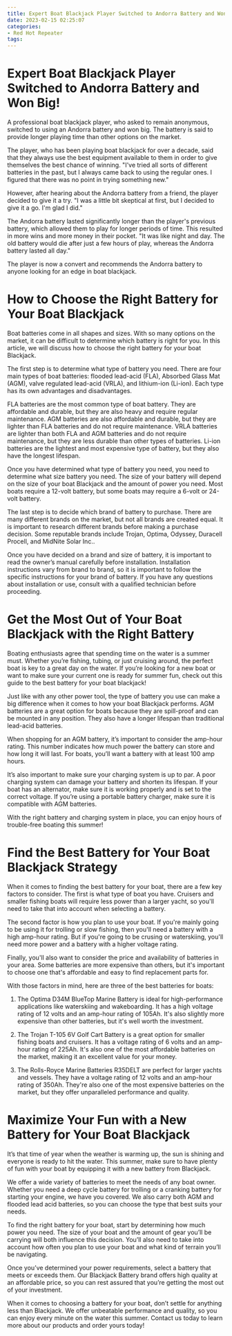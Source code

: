 ```yaml
---
title: Expert Boat Blackjack Player Switched to Andorra Battery and Won Big!
date: 2023-02-15 02:25:07
categories:
- Red Hot Repeater
tags:
---
```



#  Expert Boat Blackjack Player Switched to Andorra Battery and Won Big!

A professional boat blackjack player, who asked to remain anonymous, switched to using an Andorra battery and won big. The battery is said to provide longer playing time than other options on the market.

The player, who has been playing boat blackjack for over a decade, said that they always use the best equipment available to them in order to give themselves the best chance of winning. "I've tried all sorts of different batteries in the past, but I always came back to using the regular ones. I figured that there was no point in trying something new."

However, after hearing about the Andorra battery from a friend, the player decided to give it a try. "I was a little bit skeptical at first, but I decided to give it a go. I'm glad I did."

The Andorra battery lasted significantly longer than the player's previous battery, which allowed them to play for longer periods of time. This resulted in more wins and more money in their pocket. "It was like night and day. The old battery would die after just a few hours of play, whereas the Andorra battery lasted all day."

The player is now a convert and recommends the Andorra battery to anyone looking for an edge in boat blackjack.

#  How to Choose the Right Battery for Your Boat Blackjack
Boat batteries come in all shapes and sizes. With so many options on the market, it can be difficult to determine which battery is right for you. In this article, we will discuss how to choose the right battery for your boat Blackjack.

The first step is to determine what type of battery you need. There are four main types of boat batteries: flooded lead-acid (FLA), Absorbed Glass Mat (AGM), valve regulated lead-acid (VRLA), and lithium-ion (Li-ion). Each type has its own advantages and disadvantages.

FLA batteries are the most common type of boat battery. They are affordable and durable, but they are also heavy and require regular maintenance. AGM batteries are also affordable and durable, but they are lighter than FLA batteries and do not require maintenance. VRLA batteries are lighter than both FLA and AGM batteries and do not require maintenance, but they are less durable than other types of batteries. Li-ion batteries are the lightest and most expensive type of battery, but they also have the longest lifespan.

Once you have determined what type of battery you need, you need to determine what size battery you need. The size of your battery will depend on the size of your boat Blackjack and the amount of power you need. Most boats require a 12-volt battery, but some boats may require a 6-volt or 24-volt battery.

The last step is to decide which brand of battery to purchase. There are many different brands on the market, but not all brands are created equal. It is important to research different brands before making a purchase decision. Some reputable brands include Trojan, Optima, Odyssey, Duracell Procell, and MidNite Solar Inc..

Once you have decided on a brand and size of battery, it is important to read the owner’s manual carefully before installation. Installation instructions vary from brand to brand, so it is important to follow the specific instructions for your brand of battery. If you have any questions about installation or use, consult with a qualified technician before proceeding.

#  Get the Most Out of Your Boat Blackjack with the Right Battery

Boating enthusiasts agree that spending time on the water is a summer must. Whether you’re fishing, tubing, or just cruising around, the perfect boat is key to a great day on the water. If you’re looking for a new boat or want to make sure your current one is ready for summer fun, check out this guide to the best battery for your boat blackjack!

Just like with any other power tool, the type of battery you use can make a big difference when it comes to how your boat Blackjack performs. AGM batteries are a great option for boats because they are spill-proof and can be mounted in any position. They also have a longer lifespan than traditional lead-acid batteries.

When shopping for an AGM battery, it’s important to consider the amp-hour rating. This number indicates how much power the battery can store and how long it will last. For boats, you’ll want a battery with at least 100 amp hours.

It’s also important to make sure your charging system is up to par. A poor charging system can damage your battery and shorten its lifespan. If your boat has an alternator, make sure it is working properly and is set to the correct voltage. If you’re using a portable battery charger, make sure it is compatible with AGM batteries.

With the right battery and charging system in place, you can enjoy hours of trouble-free boating this summer!

#  Find the Best Battery for Your Boat Blackjack Strategy

When it comes to finding the best battery for your boat, there are a few key factors to consider. The first is what type of boat you have. Cruisers and smaller fishing boats will require less power than a larger yacht, so you'll need to take that into account when selecting a battery.

The second factor is how you plan to use your boat. If you're mainly going to be using it for trolling or slow fishing, then you'll need a battery with a high amp-hour rating. But if you're going to be crusing or waterskiing, you'll need more power and a battery with a higher voltage rating.

Finally, you'll also want to consider the price and availability of batteries in your area. Some batteries are more expensive than others, but it's important to choose one that's affordable and easy to find replacement parts for.

With those factors in mind, here are three of the best batteries for boats:

1) The Optima D34M BlueTop Marine Battery is ideal for high-performance applications like waterskiing and wakeboarding. It has a high voltage rating of 12 volts and an amp-hour rating of 105Ah. It's also slightly more expensive than other batteries, but it's well worth the investment.

2) The Trojan T-105 6V Golf Cart Battery is a great option for smaller fishing boats and cruisers. It has a voltage rating of 6 volts and an amp-hour rating of 225Ah. It's also one of the most affordable batteries on the market, making it an excellent value for your money.

3) The Rolls-Royce Marine Batteries R35DELT are perfect for larger yachts and vessels. They have a voltage rating of 12 volts and an amp-hour rating of 350Ah. They're also one of the most expensive batteries on the market, but they offer unparalleled performance and quality.

#  Maximize Your Fun with a New Battery for Your Boat Blackjack

It’s that time of year when the weather is warming up, the sun is shining and everyone is ready to hit the water. This summer, make sure to have plenty of fun with your boat by equipping it with a new battery from Blackjack.

We offer a wide variety of batteries to meet the needs of any boat owner. Whether you need a deep cycle battery for trolling or a cranking battery for starting your engine, we have you covered. We also carry both AGM and flooded lead acid batteries, so you can choose the type that best suits your needs.

To find the right battery for your boat, start by determining how much power you need. The size of your boat and the amount of gear you’ll be carrying will both influence this decision. You’ll also need to take into account how often you plan to use your boat and what kind of terrain you’ll be navigating.

Once you’ve determined your power requirements, select a battery that meets or exceeds them. Our Blackjack Battery brand offers high quality at an affordable price, so you can rest assured that you’re getting the most out of your investment.

When it comes to choosing a battery for your boat, don’t settle for anything less than Blackjack. We offer unbeatable performance and quality, so you can enjoy every minute on the water this summer. Contact us today to learn more about our products and order yours today!